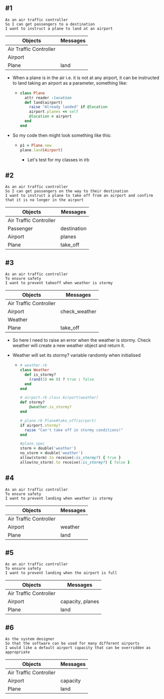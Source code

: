 ## #1
```
As an air traffic controller 
So I can get passengers to a destination 
I want to instruct a plane to land at an airport
```
|Objects | Messages|
|---|---|
|Air Traffic Controller | |Passenger|destination|
|Airport|
|Plane|land|

- When a plane is in the air i.e. it is not at any airport, it can be instructed to land taking an airport as a parameter, something like:

  - ```ruby
    class Plane
      attr reader :location
      def land(airport)
        raise "Already landed" if @location
        airport.planes << self
        @location = airport
      end
    end
    ```

- So my code then might look something like this:

  - ```ruby
    p1 = Plane.new
    plane.land(Airport)
    ```

    - Let's test for my classes in irb

## #2

```
As an air traffic controller 
So I can get passengers on the way to their destination 
I want to instruct a plane to take off from an airport and confirm that it is no longer in the airport
```
|Objects|Messages|
|---|---|
|Air Traffic Controller|
|Passenger|destination|
|Airport|planes|
|Plane|take_off|



## #3

```
As an air traffic controller 
To ensure safety 
I want to prevent takeoff when weather is stormy 
```
|Objects|Messages|
|---|---|
|Air Traffic Controller| |
|Airport|check_weather|
|Weather| |
|Plane|take_off|

- So here I need to raise an error when the weather is stormy. Check weather will  create a new weather object and return it.

- Weather will set its stormy? variable randomly when initialised

  - ```ruby
    # weather.rb
    class Weather
      def is_stormy?
        (rand(5) == 0) ? true : false
      end
    end
    
    # airport.rb class Airport(weather)
    def stormy?
    	@weather.is_stormy?
    end
    
    # plane.rb Plane#take_off(airport)
    if airport.stormy?
      raise "Can't take off in stormy conditions!"
    end
    
    #plane_spec
    storm = double('weather')
    no_storm = double('weather')
    allow(storm).to receive(:is_stormy?) { true }
    allow(no_storm).to receive(:is_stormy?) { false }
    
    ```

## #4

```
As an air traffic controller 
To ensure safety 
I want to prevent landing when weather is stormy 
```
|Objects|Messages|
|---|---|
|Air Traffic Controller| |
|Airport|weather|
|Plane|land|

## #5
```
As an air traffic controller 
To ensure safety 
I want to prevent landing when the airport is full 
```
|Objects|Messages|
|---|---|
|Air Traffic Controller| |
|Airport|capacity, planes|
|Plane|land|

## #6
```
As the system designer
So that the software can be used for many different airports
I would like a default airport capacity that can be overridden as appropriate
```
|Objects|Messages|
| ---- | ---- |
|Air Traffic Controller|
|Airport|capacity|
|Plane|land|
```

```